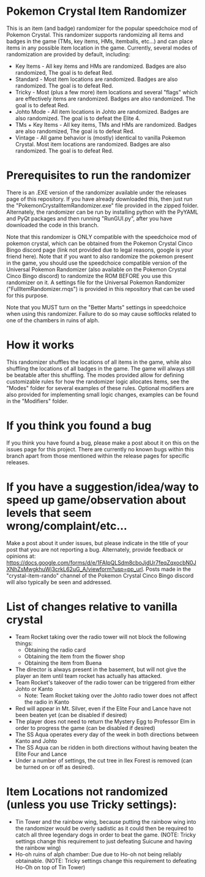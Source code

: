 # Pokemon Crystal Item Randomizer
This is an item (and badge) randomizer for the popular speedchoice mod of Pokemon Crystal. This randomizer supports randomizing all items and badges in the game (TMs, key items, HMs, itemballs, etc...) and can place items in any possible item location in the game. Currently, several modes of randomization are provided by default, including:
  * Key Items - All key items and HMs are randomized. Badges are also randomized, The goal is to defeat Red.
  * Standard - Most item locations are randomized. Badges are also randomized. The goal is to defeat Red.
  * Tricky - Most (plus a few more) item locations and several "flags" which are effectively items are randomized. Badges are also randomized. The goal is to defeat Red.
  * Johto Mode - All item locations in Johto are randomized. Badges are also randomized. The goal is to defeat the Elite 4.
  * TMs + Key Items - All key items, TMs and HMs are randomized. Badges are also randomized, The goal is to defeat Red.
  * Vintage - All game behavior is (mostly) identical to vanilla Pokemon Crystal. Most item locations are randomized. Badges are also randomized. The goal is to defeat Red. 
# Prerequisites to run the randomizer
There is an .EXE version of the randomizer available under the releases page of this repository. If you have already downloaded this, then just run the "PokemonCrystalItemRandomizer.exe" file provided in the zipped folder.
Alternately, the randomizer can be run by installing python with the PyYAML and PyQt packages and then running "RunGUI.py", after you have downloaded the code in this branch.

Note that this randomizer is ONLY compatible with the speedchoice mod of pokemon crystal, which can be obtained from the Pokemon Crystal Cinco Bingo discord page (link not provided due to legal reasons, google is your friend here). Note that if you want to also randomize the pokemon present in the game, you should use the speedchoice compatible version of the Universal Pokemon Randomizer (also available on the Pokemon Crystal Cinco Bingo discord) to randomize the ROM BEFORE you use this randomizer on it. A settings file for the Universal Pokemon Randomizer ("FullItemRandomizer.rnqs") is provided in this repository that can be used for this purpose.

Note that you MUST turn on the "Better Marts" settings in speedchoice when using this randomizer. Failure to do so may cause softlocks related to one of the chambers in ruins of alph.

# How it works
This randomizer shuffles the locations of all items in the game, while also shuffling the locations of all badges in the game. The game will always still be beatable after this shuffling. The modes provided allow for defining customizable rules for how the randomizer logic allocates items, see the "Modes" folder for several examples of these rules. Optional modifiers are also provided for implementing small logic changes, examples can be found in the "Modifiers" folder.

# If you think you found a bug
If you think you have found a bug, please make a post about it on this on the issues page for this project. There are currently no known bugs within this branch apart from those mentioned within the release pages for specific releases.

# If you have a suggestion/idea/way to speed up game/observation about levels that seem wrong/complaint/etc...
Make a post about it under issues, but please indicate in the title of your post that you are not reporting a bug. Alternately, provide feedback or opinions at: https://docs.google.com/forms/d/e/1FAIpQLSdm8cboJjdUr7feqZqxocbN0JXNhZsMwgkhuWj3crkL62uG_A/viewform?usp=pp_url. Posts made in the "crystal-item-rando" channel of the Pokemon Crystal Cinco Bingo discord will also typically be seen and addressed.

# List of changes relative to vanilla crystal
  * Team Rocket taking over the radio tower will not block the following things:
    * Obtaining the radio card
    * Obtaining the item from the flower shop
    * Obtaining the item from Buena
  * The director is always present in the basement, but will not give the player an item until team rocket has actually has attacked.
  * Team Rocket's takeover of the radio tower can be triggered from either Johto or Kanto
    * Note: Team Rocket taking over the Johto radio tower does not affect the radio in Kanto
  * Red will appear in Mt. Silver, even if the Elite Four and Lance have not been beaten yet (can be disabled if desired)
  * The player does not need to return the Mystery Egg to Professor Elm in order to progress the game (can be disabled if desired)
  * The SS Aqua operates every day of the week in both directions between Kanto and Johto
  * The SS Aqua can be ridden in both directions without having beaten the Elite Four and Lance
  * Under a number of settings, the cut tree in Ilex Forest is removed (can be turned on or off as desired).
# Item Locations not randomized (unless you use Tricky settings):
  * Tin Tower and the rainbow wing, because putting the rainbow wing into the randomizer would be overly sadistic as it could then be required to catch all three legendary dogs in order  to beat the game. (NOTE: Tricky settings change this requirement to just defeating Suicune and having the rainbow wing)
  * Ho-oh ruins of alph chamber: Due due to Ho-oh not being reliably obtainable. (NOTE: Tricky settings change this requirement to defeating Ho-Oh on top of Tin Tower)
